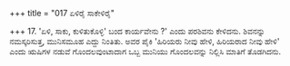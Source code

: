 +++
title = "017 ಏಳಿರೈ ಸಾಕೇಳಿರೈ"

+++
17. 'ಏಳಿ, ಸಾಕು, ಕುಳಿತುಕೊಳ್ಳಿ' ಬಂದ ಕಾರ್ಯವೇನು ?' ಎಂದು ಪರಶಿವನು ಕೇಳಿದನು. ಶಿವನನ್ನು ನಮಸ್ಕರಿಸುತ್ತ, ಮುನಿಸಮೂಹ ಎದ್ದು ನಿಂತಿತು. ಅವರ ಪೈಕಿ 'ಹಿರಿಯರು ನೀವು ಹೇಳಿ, ಹಿರಿಯರಾದ ನೀವು ಹೇಳಿ' ಎಂದು ಋಷಿಗಳ ನಡುವೆ ಗೊಂದಲವುಂಟಾದಾಗ ಒಬ್ಬ ಮುನಿಯು ಗೊಂದಲವನ್ನು ನಿಲ್ಲಿಸಿ ಮಾತಿಗೆ ತೊಡಗಿದನು.